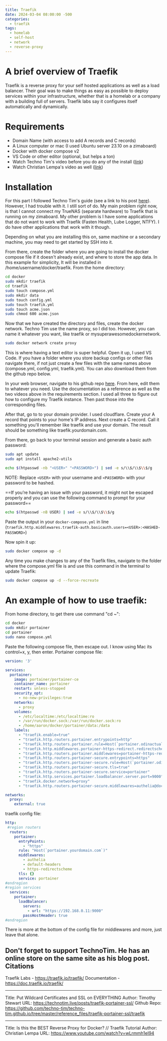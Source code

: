 ```yaml
---
title: Traefik
date: 2024-03-04 08:00:00 -500
categories:
  - traefik
tags:
  - homelab
  - self-host
  - network
  - reverse-proxy
---
```

# A brief overview of Traefik
Traefik is a reverse proxy for your self hosted applications as well as a load balancer. Their goal was to make things as easy as possible to deploy services within your infrastructure, whether that is a homelab or a company with a building full of servers. Traefik labs say it configures itself automatically and dynamically. 

# Requirements
- Domain Name (with access to add A records and C records)
- A Linux computer or mac (I used Ubuntu server 23.10 on a zimaboard)
- Docker with docker compose v2
- VS Code or other editor (optional, but helps a ton)
- Watch Techno Tim's video before you do any of the install ([link](https://www.youtube.com/watch?v=liV3c9m_OX8))
- Watch Christian Lempa's video as well ([link](https://www.youtube.com/watch?v=wLrmmh1eI94))

# Installation
For this part I followed Techno Tim's guide (see a link to his post [here](https://technotim.live/posts/traefik-portainer-ssl/)). However, I had trouble with it. I still sort of do. My main problem right now, is that I cannot connect my TrueNAS (separate hardware) to Traefik that is running on my zimaboard. My other problem is I have some applications that do not want to work with Traefik (Fasten Health, Lube Logger, NTFY). I do have other applications that work with it though. 

Depending on what you are installing this on, same machine or a secondary machine, you may need to get started by SSH into it. 

From there, create the folder where you are going to install the docker compose file if it doesn't already exist, and where to store the app data. In this example for simplicity, It will be installed in /home/username/docker/traefik. From the home directory:

```sh
cd docker
sudo mkdir traefik
cd traefik
sudo touch compose.yml
sudo mkdir data
sudo touch config.yml
sudo touch traefik.yml
sudo touch acme.json
sudo chmod 600 acme.json
```

Now that we have created the directory and files, create the docker network. Techno Tim use the name proxy, so I did too. However, you can name it whatever you want, like traefik or mysuperawesomedockernetwork.

```sh
sudo docker network create proxy
```

This is where having a text editor is super helpful. Open it up, I used VS Code. If you have a folder where you store backup configs or other files navigate there, if not just create a few files with the same names above (compose.yml, config.yml, traefik.yml). You can also download them from the github repo below.

In your web browser, navigate to his github repo [here](https://github.com/techno-tim/techno-tim.github.io/tree/master/reference_files/traefik-portainer-ssl/traefik). From here, edit them to whatever you need. Use the documentation as a reference as well as the two videos above in the requirements section. I used all three to figure out how to configure my Traefik instance. Then past those into the corresponding files.

After that, go to to your domain provider. I used cloudflare. Create your A record that points to your home's IP address. Next create a C record. Call it something you'll remember like traefik and use your domain. The result should be something like traefik.yourdomain.com. 

From there, go back to your terminal session and generate a basic auth password:
```sh
sudo apt update
sudo apt install apache2-utils
```

```sh
echo $(htpasswd -nb "<USER>" "<PASSWORD>") | sed -e s/\\$/\\$\\$/g
```
NOTE: Replace `<USER>` with your username and `<PASSWORD>` with your password to be hashed.

==If you’re having an issue with your password, it might not be escaped properly and you can use the following command to prompt for your password==
```sh
echo $(htpasswd -nB USER) | sed -e s/\\$/\\$\\$/g
```

Paste the output in your `docker-compose.yml` in line (`traefik.http.middlewares.traefik-auth.basicauth.users=<USER>:<HASHED-PASSWORD>`)

Now spin it up:
```sh
sudo docker compose up -d
```

Any time you make changes to any of the Traefik files, navigate to the folder where the compose.yml file is and use this command in the terminal to update Traefik:
```sh
sudo docker compose up -d --force-recreate
```

# An example of how to use traefik:
From home directory, to get there use command "cd ~":
```sh
cd docker
sudo mkdir portainer
cd portainer
sudo nano compose.yml
```
Paste the following compose file, then escape out. I know using Mac its control+x, y, then enter.
Portainer compose file:
```yml
version: '3'

services:
  portainer:
    image: portainer/portainer-ce
    container_name: portainer
    restart: unless-stopped
    security_opt:
      - no-new-privileges:true
    networks:
      - proxy
    volumes:
      - /etc/localtime:/etc/localtime:ro
      - /var/run/docker.sock:/var/run/docker.sock:ro
      - /home/aaron/docker/portainer/data:/data
    labels:
      - "traefik.enable=true"
      - "traefik.http.routers.portainer.entrypoints=http"
      - "traefik.http.routers.portainer.rule=Host(`portainer.odinactual.com`)"
      - "traefik.http.middlewares.portainer-https-redirect.redirectscheme.scheme=https"
      - "traefik.http.routers.portainer.middlewares=portainer-https-redirect"
      - "traefik.http.routers.portainer-secure.entrypoints=https"
      - "traefik.http.routers.portainer-secure.rule=Host(`portainer.odinactual.com`)"
      - "traefik.http.routers.portainer-secure.tls=true"
      - "traefik.http.routers.portainer-secure.service=portainer"
      - "traefik.http.services.portainer.loadbalancer.server.port=9000"
      - "traefik.docker.network=proxy"
      - "traefik.http.routers.portainer-secure.middlewares=authelia@docker"

networks:
  proxy:
    external: true
```
traefik config file:
```yml
http:
 #region routers 
  routers:
    portainer:
      entryPoints:
        - "https"
      rule: "Host(`portainer.yourdomain.com`)"
      middlewares:
        - authelia
        - default-headers
        - https-redirectscheme
      tls: {}
      service: portainer
#endregion
#region services
  services:
    portainer:
      loadBalancer:
        servers:
          - url: "https://192.168.0.11:9000"
        passHostHeader: true
#endregion
```

There is more at the bottom of the config file for middlewares and more, just leave that alone. 


Don't forget to support TechnoTim. He has an online store on the same site as his blog post. 
Citations
--- 

Traefik Labs - https://traefik.io/traefik/
Documentation - https://doc.traefik.io/traefik/

---
Title: Put Wildcard Certificates and SSL on EVERYTHING
Author: Timothy Stewart
URL: https://technotim.live/posts/traefik-portainer-ssl/
Github Repo: https://github.com/techno-tim/techno-tim.github.io/tree/master/reference_files/traefik-portainer-ssl/traefik

---
Title: Is this the BEST Reverse Proxy for Docker? // Traefik Tutorial
Author: Christian Lempa
URL: https://www.youtube.com/watch?v=wLrmmh1eI94